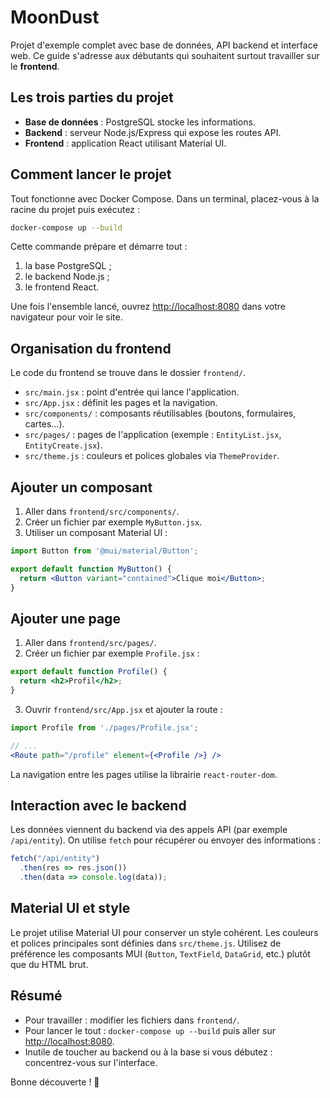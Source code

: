 # MoonDust

Projet d'exemple complet avec base de données, API backend et interface web.
Ce guide s'adresse aux débutants qui souhaitent surtout travailler sur le **frontend**.

## Les trois parties du projet
- **Base de données** : PostgreSQL stocke les informations.
- **Backend** : serveur Node.js/Express qui expose les routes API.
- **Frontend** : application React utilisant Material UI.

## Comment lancer le projet
Tout fonctionne avec Docker Compose. Dans un terminal, placez-vous à la racine du projet puis exécutez :

```bash
docker-compose up --build
```

Cette commande prépare et démarre tout :
1. la base PostgreSQL ;
2. le backend Node.js ;
3. le frontend React.

Une fois l'ensemble lancé, ouvrez [http://localhost:8080](http://localhost:8080) dans votre navigateur pour voir le site.

## Organisation du frontend
Le code du frontend se trouve dans le dossier `frontend/`.

- `src/main.jsx` : point d'entrée qui lance l'application.
- `src/App.jsx` : définit les pages et la navigation.
- `src/components/` : composants réutilisables (boutons, formulaires, cartes…).
- `src/pages/` : pages de l'application (exemple : `EntityList.jsx`, `EntityCreate.jsx`).
- `src/theme.js` : couleurs et polices globales via `ThemeProvider`.

## Ajouter un composant
1. Aller dans `frontend/src/components/`.
2. Créer un fichier par exemple `MyButton.jsx`.
3. Utiliser un composant Material UI :

```jsx
import Button from '@mui/material/Button';

export default function MyButton() {
  return <Button variant="contained">Clique moi</Button>;
}
```

## Ajouter une page
1. Aller dans `frontend/src/pages/`.
2. Créer un fichier par exemple `Profile.jsx` :

```jsx
export default function Profile() {
  return <h2>Profil</h2>;
}
```

3. Ouvrir `frontend/src/App.jsx` et ajouter la route :

```jsx
import Profile from './pages/Profile.jsx';

// ...
<Route path="/profile" element={<Profile />} />
```

La navigation entre les pages utilise la librairie `react-router-dom`.

## Interaction avec le backend
Les données viennent du backend via des appels API (par exemple `/api/entity`).
On utilise `fetch` pour récupérer ou envoyer des informations :

```jsx
fetch("/api/entity")
  .then(res => res.json())
  .then(data => console.log(data));
```

## Material UI et style
Le projet utilise Material UI pour conserver un style cohérent. 
Les couleurs et polices principales sont définies dans `src/theme.js`.
Utilisez de préférence les composants MUI (`Button`, `TextField`, `DataGrid`, etc.)
plutôt que du HTML brut.

## Résumé
- Pour travailler : modifier les fichiers dans `frontend/`.
- Pour lancer le tout : `docker-compose up --build` puis aller sur [http://localhost:8080](http://localhost:8080).
- Inutile de toucher au backend ou à la base si vous débutez : concentrez-vous sur l'interface.

Bonne découverte ! 🎉
